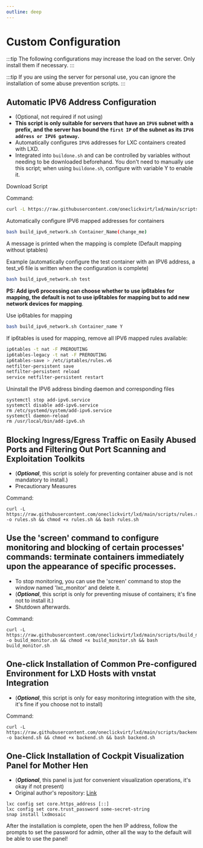 ```yaml
---
outline: deep
---
```


# Custom Configuration

:::tip
The following configurations may increase the load on the server. Only install them if necessary.
:::

:::tip
If you are using the server for personal use, you can ignore the installation of some abuse prevention scripts.
:::

## Automatic IPV6 Address Configuration

- (Optional, not required if not using)
- **This script is only suitable for servers that have an ```IPV6``` subnet with a prefix, and the server has bound the ```first IP``` of the subnet as its ```IPV6 address or IPV6 gateway```.**
- Automatically configures ```IPV6``` addresses for LXC containers created with LXD.
- Integrated into ```buildone.sh``` and can be controlled by variables without needing to be downloaded beforehand. You don't need to manually use this script; when using ```buildone.sh```, configure with variable Y to enable it.

Download Script

Command:

```bash
curl -L https://raw.githubusercontent.com/oneclickvirt/lxd/main/scripts/build_ipv6_network.sh -o build_ipv6_network.sh && chmod +x build_ipv6_network.sh
```

Automatically configure IPV6 mapped addresses for containers

```bash
bash build_ipv6_network.sh Container_Name(change_me)
```

A message is printed when the mapping is complete (Default mapping without iptables)

Example (automatically configure the test container with an IPV6 address, a test_v6 file is written when the configuration is complete)

```bash
bash build_ipv6_network.sh test
```

**PS: Add ipv6 processing can choose whether to use ip6tables for mapping, the default is not to use ip6tables for mapping but to add new network devices for mapping**.

Use ip6tables for mapping

```bash
bash build_ipv6_network.sh Container_name Y
```

If ip6tables is used for mapping, remove all IPV6 mapped rules available:

```bash
ip6tables -t nat -F PREROUTING
ip6tables-legacy -t nat -F PREROUTING
ip6tables-save > /etc/iptables/rules.v6
netfilter-persistent save
netfilter-persistent reload
service netfilter-persistent restart
```

Uninstall the IPV6 address binding daemon and corresponding files

```shell
systemctl stop add-ipv6.service
systemctl disable add-ipv6.service
rm /etc/systemd/system/add-ipv6.service
systemctl daemon-reload
rm /usr/local/bin/add-ipv6.sh
```

## Blocking Ingress/Egress Traffic on Easily Abused Ports and Filtering Out Port Scanning and Exploitation Toolkits

- (***Optional***, this script is solely for preventing container abuse and is not mandatory to install.)
- Precautionary Measures

Command:

```shell
curl -L https://raw.githubusercontent.com/oneclickvirt/lxd/main/scripts/rules.sh -o rules.sh && chmod +x rules.sh && bash rules.sh
```

## Use the 'screen' command to configure monitoring and blocking of certain processes' commands: terminate containers immediately upon the appearance of specific processes.

- To stop monitoring, you can use the 'screen' command to stop the window named 'lxc_monitor' and delete it.
- (***Optional***, this script is only for preventing misuse of containers; it's fine not to install it.)
- Shutdown afterwards.

Command:

```shell
curl -L https://raw.githubusercontent.com/oneclickvirt/lxd/main/scripts/build_monitor.sh -o build_monitor.sh && chmod +x build_monitor.sh && bash build_monitor.sh
```

## One-click Installation of Common Pre-configured Environment for LXD Hosts with vnstat Integration

- (***Optional***, this script is only for easy monitoring integration with the site, it's fine if you choose not to install)

Command:

```shell
curl -L https://raw.githubusercontent.com/oneclickvirt/lxd/main/scripts/backend.sh -o backend.sh && chmod +x backend.sh && bash backend.sh
```

## One-Click Installation of Cockpit Visualization Panel for Mother Hen

- (***Optional***, this panel is just for convenient visualization operations, it's okay if not present)
- Original author's repository: [Link](https://github.com/turtle0x1/LxdMosaic)

```shell
lxc config set core.https_address [::]
lxc config set core.trust_password some-secret-string
snap install lxdmosaic
```

After the installation is complete, open the hen IP address, follow the prompts to set the password for admin, other all the way to the default will be able to use the panel!
